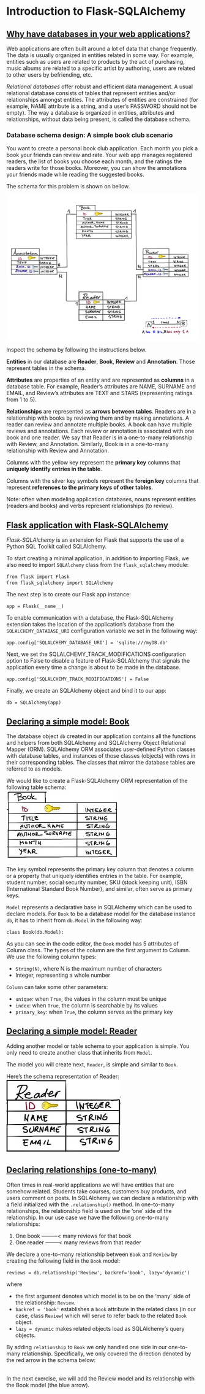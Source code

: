 # Introduction to Flask-SQLAlchemy

## [Why have databases in your web applications?](https://www.codecademy.com/courses/learn-flask/lessons/flask-intro-sql-alchemy/exercises/databases-motivation-intro)

Web applications are often built around a lot of data that change frequently. 
The data is usually organized in entities related in some way. 
For example, entities such as users are related to products by the act of purchasing, music albums are related to a specific artist by authoring, users are related to other users by befriending, etc.

*Relational databases* offer robust and efficient data management. 
A usual relational database consists of tables that represent entities and/or relationships amongst entities. 
The attributes of entities are constrained (for example, NAME attribute is a string, and a user’s PASSWORD should not be empty). 
The way a database is organized in entities, attributes and relationships, without data being present, is called the database schema.

### Database schema design: A simple book club scenario

You want to create a personal book club application. 
Each month you pick a book your friends can review and rate. 
Your web app manages registered readers, the list of books you choose each month, and the ratings the readers write for those books. 
Moreover, you can show the annotations your friends made while reading the suggested books.

The schema for this problem is shown on bellow.

![book schema](images/books-schema.jpg)

Inspect the schema by following the instructions below.

**Entities** in our database are **Reader**, **Book**, **Review** and **Annotation**. 
Those represent tables in the schema.

**Attributes** are properties of an entity and are represented as **columns** in a database table. 
For example, Reader’s attributes are NAME, SURNAME and EMAIL, and Review’s attributes are TEXT and STARS (representing ratings from 1 to 5).

**Relationships** are represented as **arrows between tables**. 
Readers are in a relationship with books by reviewing them and by making annotations. 
A reader can review and annotate multiple books. 
A book can have multiple reviews and annotations. 
Each review or annotation is associated with one book and one reader. 
We say that Reader is in a one-to-many relationship with Review, and Annotation. 
Similarly, Book is in a one-to-many relationship with Review and Annotation.

Columns with the yellow key represent the **primary key** columns that **uniquely identify entries in the table**.

Columns with the silver key symbols represent the **foreign key** columns that represent **references to the primary keys of other tables**.

Note: often when modeling application databases, nouns represent entities (readers and books) and verbs represent relationships (to review).

## [Flask application with Flask-SQLAlchemy](https://www.codecademy.com/courses/learn-flask/lessons/flask-intro-sql-alchemy/exercises/flask-sqlalchemy)

*Flask-SQLAlchemy* is an extension for Flask that supports the use of a Python SQL Toolkit called SQLAlchemy.

To start creating a minimal application, in addition to importing Flask, we also need to import `SQLAlchemy` class from the `flask_sqlalchemy` module:
```
from flask import Flask
from flask_sqlalchemy import SQLAlchemy
```
The next step is to create our Flask app instance:
```
app = Flask(__name__)
```
To enable communication with a database, the Flask-SQLAlchemy extension takes the location of the application’s database from the `SQLALCHEMY_DATABASE_URI` configuration variable we set in the following way:
```
app.config['SQLALCHEMY_DATABASE_URI'] = 'sqlite:///myDB.db' 
```
Next, we set the SQLALCHEMY_TRACK_MODIFICATIONS configuration option to False to disable a feature of Flask-SQLAlchemy that signals the application every time a change is about to be made in the database.
```
app.config['SQLALCHEMY_TRACK_MODIFICATIONS'] = False
```
Finally, we create an SQLAlchemy object and bind it to our app:
```
db = SQLAlchemy(app)
```

## [Declaring a simple model: Book](https://www.codecademy.com/courses/learn-flask/lessons/flask-intro-sql-alchemy/exercises/declaring-model-book)

The database object `db` created in our application contains all the functions and helpers from both SQLAlchemy and SQLAlchemy Object Relational Mapper (ORM). 
SQLAlchemy ORM associates user-defined Python classes with database tables, and instances of those classes (objects) with rows in their corresponding tables. 
The classes that mirror the database tables are referred to as models.

We would like to create a Flask-SQLAlchemy ORM representation of the following table schema:  
![book](images/book.jpg)

The key symbol represents the primary key column that denotes a column or a property that uniquely identifies entries in the table. 
For example, student number, social security number, SKU (stock keeping unit), ISBN (International Standard Book Number), and similar, often serve as primary keys.

`Model` represents a declarative base in SQLAlchemy which can be used to declare models. 
For `Book` to be a database model for the database instance `db`, it has to inherit from `db.Model` in the following way:
```
class Book(db.Model):
```
As you can see in the code editor, the `Book` model has 5 attributes of Column class. 
The types of the column are the first argument to Column. We use the following column types:

* `String(N)`, where N is the maximum number of characters
* Integer, representing a whole number

`Column` can take some other parameters:
* `unique`: when `True`, the values in the column must be unique
* `index`: when `True`, the column is searchable by its values
* `primary_key`: when `True`, the column serves as the primary key

## [Declaring a simple model: Reader](https://www.codecademy.com/courses/learn-flask/lessons/flask-intro-sql-alchemy/exercises/declaring-model-reader)

Adding another model or table schema to your application is simple. 
You only need to create another class that inherits from `Model`.

The model you will create next, `Reader`, is simple and similar to `Book`.

Here’s the schema representation of Reader:  
![reader schema](images/reader.webp)

## [Declaring relationships (one-to-many)](https://www.codecademy.com/courses/learn-flask/lessons/flask-intro-sql-alchemy/exercises/relationships-one-to-many)

Often times in real-world applications we will have entities that are somehow related. 
Students take courses, customers buy products, and users comment on posts. 
In SQLAlchemy we can declare a relationship with a field initialized with the `.relationship()` method. 
In one-to-many relationships, the relationship field is used on the ‘one’ side of the relationship. 
In our use case we have the following one-to-many relationships:
1. One book ———< many reviews for that book
2. One reader ——–< many reviews from that reader

We declare a one-to-many relationship between `Book` and `Review` by creating the following field in the `Book` model:
```
reviews = db.relationship('Review', backref='book', lazy='dynamic')
```
where
* the first argument denotes which model is to be on the ‘many’ side of the relationship: `Review`.
* `backref = 'book'` establishes a `book` attribute in the related class (in our case, class `Review`) which will serve to refer back to the related `Book` object.
* `lazy = dynamic` makes related objects load as SQLAlchemy’s query objects.

By adding `relationship` to `Book` we only handled one side in our one-to-many relationship. 
Specifically, we only covered the direction denoted by the red arrow in the schema below:  
![]()  

In the next exercise, we will add the Review model and its relationship with the Book model (the blue arrow).


